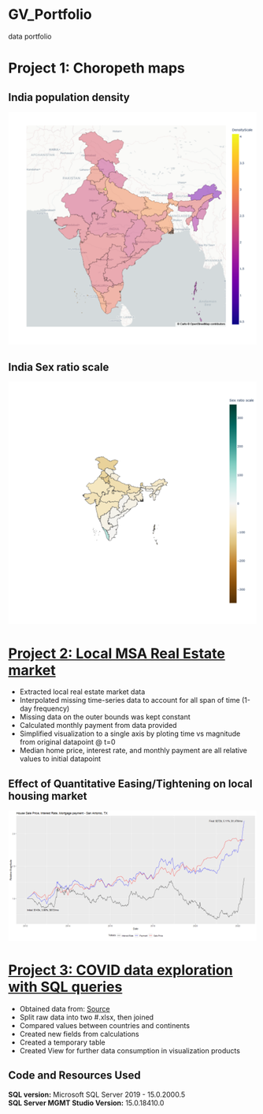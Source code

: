 # GV_Portfolio
data portfolio

# Project 1: Choropeth maps
## India population density
![](images/newplot_India%20PD.png)

## India Sex ratio scale
![](/images/newplot_India%20SRS.png)


# [Project 2: Local MSA Real Estate market](https://github.com/fyrtoes/2022-p2-housing)
* Extracted local real estate market data
* Interpolated missing time-series data to account for all span of time (1-day frequency)
* Missing data on the outer bounds was kept constant
* Calculated monthly payment from data provided
* Simplified visualization to a single axis by ploting time vs magnitude from original datapoint @ t=0
* Median home price, interest rate, and monthly payment are all relative values to initial datapoint

## Effect of Quantitative Easing/Tightening on local housing market
![](/images/SA_housing_Final.png)


# [Project 3: COVID data exploration with SQL queries](https://github.com/fyrtoes/2022-p3-SQL-Covid)
* Obtained data from: [Source](https://ourworldindata.org/coronavirus)
* Split raw data into two #.xlsx, then joined 
* Compared values between countries and continents
* Created new fields from calculations
* Created a temporary table
* Created View for further data consumption in visualization products

## Code and Resources Used
**SQL version:** Microsoft SQL Server 2019 - 15.0.2000.5  
**SQL Server MGMT Studio Version:** 15.0.18410.0

